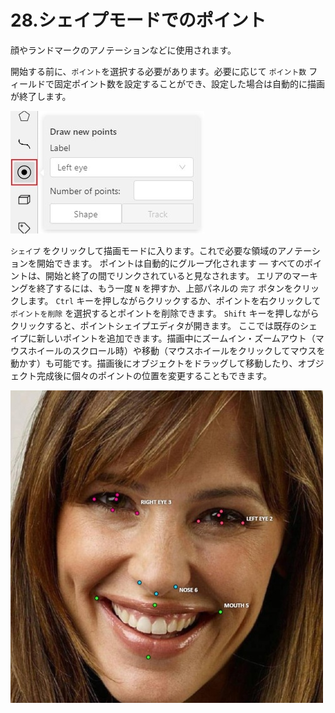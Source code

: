 
# 28.シェイプモードでのポイント

顔やランドマークのアノテーションなどに使用されます。

開始する前に、`ポイント`を選択する必要があります。必要に応じて `ポイント数` フィールドで固定ポイント数を設定することができ、設定した場合は自動的に描画が終了します。

![](./images/image042.jpg)

`シェイプ` をクリックして描画モードに入ります。これで必要な領域のアノテーションを開始できます。
ポイントは自動的にグループ化されます — すべてのポイントは、開始と終了の間でリンクされていると見なされます。
エリアのマーキングを終了するには、もう一度 `N` を押すか、上部パネルの `完了` ボタンをクリックします。
`Ctrl` キーを押しながらクリックするか、ポイントを右クリックして `ポイントを削除` を選択するとポイントを削除できます。
`Shift` キーを押しながらクリックすると、ポイントシェイプエディタが開きます。
ここでは既存のシェイプに新しいポイントを追加できます。描画中にズームイン・ズームアウト（マウスホイールのスクロール時）や移動（マウスホイールをクリックしてマウスを動かす）も可能です。描画後にオブジェクトをドラッグして移動したり、オブジェクト完成後に個々のポイントの位置を変更することもできます。

![](./images/image063_affectnet.jpg)